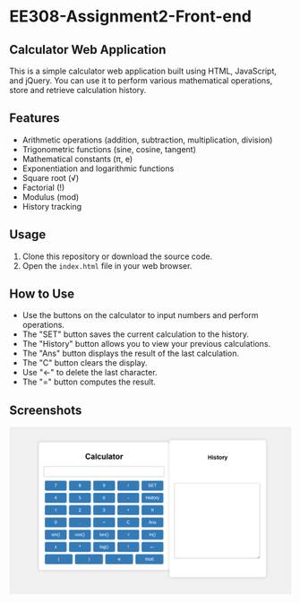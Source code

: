 # EE308-Assignment2-Front-end
## Calculator Web Application

This is a simple calculator web application built using HTML, JavaScript, and jQuery. You can use it to perform various mathematical operations, store and retrieve calculation history.

## Features

- Arithmetic operations (addition, subtraction, multiplication, division)
- Trigonometric functions (sine, cosine, tangent)
- Mathematical constants (π, e)
- Exponentiation and logarithmic functions
- Square root (√)
- Factorial (!)
- Modulus (mod)
- History tracking


## Usage

1. Clone this repository or download the source code.
2. Open the `index.html` file in your web browser.

## How to Use

- Use the buttons on the calculator to input numbers and perform operations.
- The "SET" button saves the current calculation to the history.
- The "History" button allows you to view your previous calculations.
- The "Ans" button displays the result of the last calculation.
- The "C" button clears the display.
- Use "←" to delete the last character.
- The "=" button computes the result.

## Screenshots

![Calculator&History](display.png)





